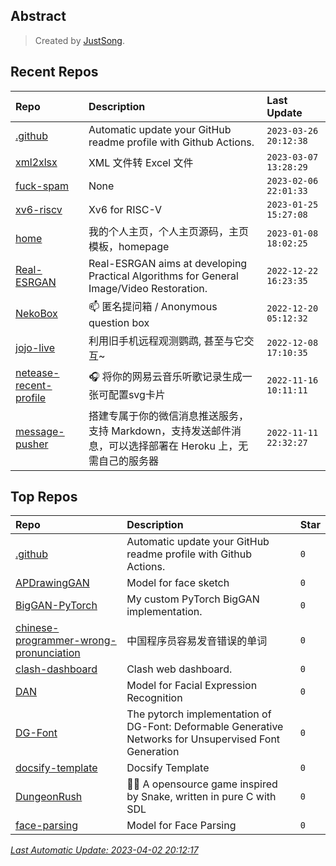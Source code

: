 ## Abstract
> Created by [JustSong](https://github.com/songquanpeng).

## Recent Repos
|Repo|Description|Last Update|
|:--|:--|:--|
|[.github](https://github.com/justsong-lab/.github)|Automatic update your GitHub readme profile with Github Actions.|`2023-03-26 20:12:38`|
|[xml2xlsx](https://github.com/justsong-lab/xml2xlsx)|XML 文件转 Excel 文件|`2023-03-07 13:28:29`|
|[fuck-spam](https://github.com/justsong-lab/fuck-spam)|None|`2023-02-06 22:01:33`|
|[xv6-riscv](https://github.com/justsong-lab/xv6-riscv)|Xv6 for RISC-V|`2023-01-25 15:27:08`|
|[home](https://github.com/justsong-lab/home)|我的个人主页，个人主页源码，主页模板，homepage|`2023-01-08 18:02:25`|
|[Real-ESRGAN](https://github.com/justsong-lab/Real-ESRGAN)|Real-ESRGAN aims at developing Practical Algorithms for General Image/Video Restoration.|`2022-12-22 16:23:35`|
|[NekoBox](https://github.com/justsong-lab/NekoBox)|📫 匿名提问箱 / Anonymous question box|`2022-12-20 05:12:32`|
|[jojo-live](https://github.com/justsong-lab/jojo-live)|利用旧手机远程观测鹦鹉, 甚至与它交互~|`2022-12-08 17:10:35`|
|[netease-recent-profile](https://github.com/justsong-lab/netease-recent-profile)|🎧 将你的网易云音乐听歌记录生成一张可配置svg卡片|`2022-11-16 10:11:11`|
|[message-pusher](https://github.com/justsong-lab/message-pusher)|搭建专属于你的微信消息推送服务，支持 Markdown，支持发送邮件消息，可以选择部署在 Heroku 上，无需自己的服务器|`2022-11-11 22:32:27`|

## Top Repos
|Repo|Description|Star|
|:--|:--|:--|
|[.github](https://github.com/justsong-lab/.github)|Automatic update your GitHub readme profile with Github Actions.|`0`|
|[APDrawingGAN](https://github.com/justsong-lab/APDrawingGAN)|Model for face sketch|`0`|
|[BigGAN-PyTorch](https://github.com/justsong-lab/BigGAN-PyTorch)|My custom PyTorch BigGAN implementation.|`0`|
|[chinese-programmer-wrong-pronunciation](https://github.com/justsong-lab/chinese-programmer-wrong-pronunciation)|中国程序员容易发音错误的单词|`0`|
|[clash-dashboard](https://github.com/justsong-lab/clash-dashboard)|Clash web dashboard.|`0`|
|[DAN](https://github.com/justsong-lab/DAN)|Model for Facial Expression Recognition|`0`|
|[DG-Font](https://github.com/justsong-lab/DG-Font)|The pytorch implementation of  DG-Font: Deformable Generative Networks for Unsupervised Font Generation|`0`|
|[docsify-template](https://github.com/justsong-lab/docsify-template)|Docsify Template|`0`|
|[DungeonRush](https://github.com/justsong-lab/DungeonRush)|👾🐍 A opensource game inspired by Snake, written in pure C with SDL|`0`|
|[face-parsing](https://github.com/justsong-lab/face-parsing)|Model for Face Parsing|`0`|



*[Last Automatic Update: 2023-04-02 20:12:17](https://github.com/justsong-lab/.github)*

